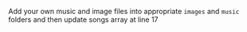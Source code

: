 Add your own music and image files into appropriate `images` and `music` folders and then update songs array at line 17